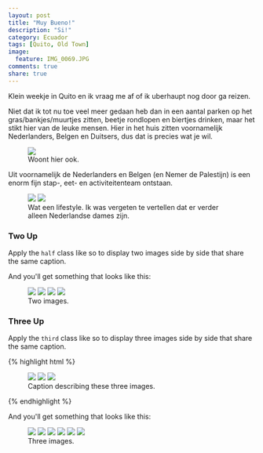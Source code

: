 ```yaml
---
layout: post
title: "Muy Bueno!"
description: "Si!"
category: Ecuador
tags: [Quito, Old Town]
image: 
  feature: IMG_0069.JPG
comments: true
share: true
---
```


Klein weekje in Quito en ik vraag me af of ik uberhaupt nog door ga reizen.

<!--more--> 

Niet dat ik tot nu toe veel meer gedaan heb dan in een aantal parken op het gras/bankjes/muurtjes zitten, beetje rondlopen en biertjes drinken, maar het stikt hier van de leuke mensen. Hier in het huis zitten voornamelijk Nederlanders, Belgen en Duitsers, dus dat is precies wat je wil. 

<figure>
	<a href="{{ site.url }}/images/Quito/IMG_0039.JPG"><img src="{{ site.url }}/images/Quito/IMG_0039.JPG"></a>
	<figcaption>Woont hier ook.</figcaption>
</figure>

Uit voornamelijk de Nederlanders en Belgen (en Nemer de Palestijn) is een enorm fijn stap-, eet- en activiteitenteam ontstaan. 

<figure class="half">
	<a href="{{ site.url }}/images/Quito/foto-1.JPG"><img src="{{ site.url }}/images/Quito/foto-1.JPG"></a>
	<a href="{{ site.url }}/images/Quito/foto-2.jpg"><img src="{{ site.url }}/images/Quito/foto-2.jpg"></a>
	<figcaption>Wat een lifestyle. Ik was vergeten te vertellen dat er verder alleen Nederlandse dames zijn.</figcaption>
</figure>



### Two Up

Apply the `half` class like so to display two images side by side that share the same caption.



And you'll get something that looks like this:

<figure class="half">
	<a href="{{ site.url }}/images/gallery1/photo (6).jpg"><img src="{{ site.url }}/images/gallery1/photo (5).jpg"></a>
	<a href="{{ site.url }}/images/gallery1/photo (12).jpg"><img src="{{ site.url }}/images/gallery1/photo (11).jpg"></a>
	<img src="{{ site.url }}/images/gallery1/photo (13).jpg"></a>
	<img src="{{ site.url }}/images/gallery1/photo (19).jpg"></a>
	<figcaption>Two images.</figcaption>
</figure>

### Three Up

Apply the `third` class like so to display three images side by side that share the same caption.

{% highlight html %}
<figure class="third">
	<a href="http://placehold.it/1200x600.jpg"><img src="http://placehold.it/600x300.jpg"></a>
	<a href="http://placehold.it/1200x600.jpg"><img src="http://placehold.it/600x300.jpg"></a>
	<a href="http://placehold.it/1200x600.jpg"><img src="http://placehold.it/600x300.jpg"></a>
	<figcaption>Caption describing these three images.</figcaption>
</figure>
{% endhighlight %}

And you'll get something that looks like this:

<figure class="third">
	<a href="{{ site.url }}/images/gallery1/photo (22).jpg"><img src="{{ site.url }}/images/gallery1/photo (21).jpg"></a>
	<a href="{{ site.url }}/images/gallery1/photo (24).jpg"><img src="{{ site.url }}/images/gallery1/photo (23).jpg"></a>
	<a href="{{ site.url }}/images/gallery1/photo (74).jpg"><img src="{{ site.url }}/images/gallery1/photo (73).jpg"></a>
	<a href="{{ site.url }}/images/gallery1/photo (4).jpg"><img src="{{ site.url }}/images/gallery1/photo (3).jpg"></a>
	<a href="{{ site.url }}/images/gallery1/photo (18).jpg"><img src="{{ site.url }}/images/gallery1/photo (17).jpg"></a>
	<a href="{{ site.url }}/images/gallery1/photo (10).jpg"><img src="{{ site.url }}/images/gallery1/photo (9).jpg"></a>
	<figcaption>Three images.</figcaption>
</figure>